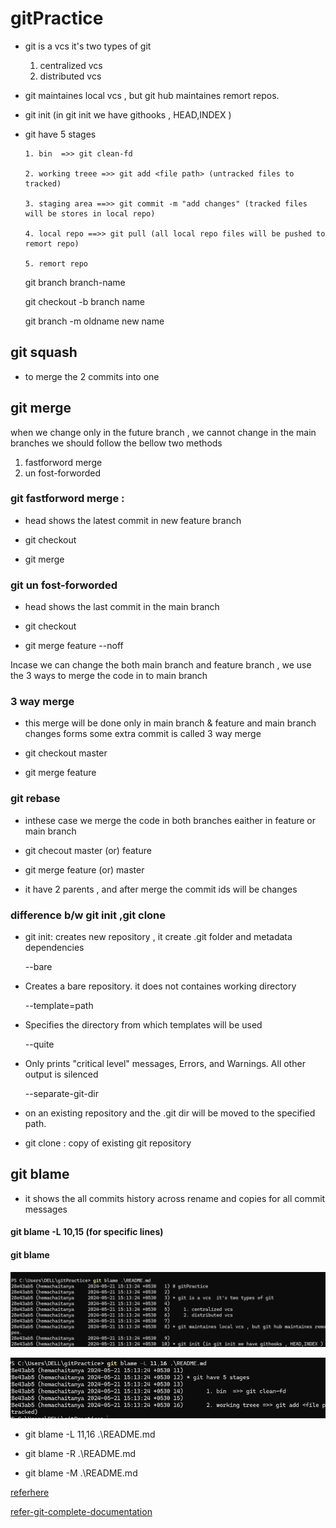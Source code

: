 # gitPractice

* git is a vcs  it's two types of git

    1. centralized vcs
    2. distributed vcs
 
* git maintaines local vcs , but git hub maintaines remort repos.

* git init (in git init we have githooks , HEAD,INDEX )

* git have 5 stages
  
      1. bin  =>> git clean-fd
  
      2. working treee =>> git add <file path> (untracked files to tracked)

      3. staging area ==>> git commit -m "add changes" (tracked files will be stores in local repo)
  
      4. local repo ==>> git pull (all local repo files will be pushed to remort repo)
  
      5. remort repo
  
  
     
     git branch branch-name
    
     git checkout -b branch name
    
     git branch -m oldname new name

## git squash

* to merge the 2 commits  into one

## git merge

when we change only in the future branch , we cannot change in the main branches we should follow the bellow two methods 

  1. fastforword merge
  2. un fost-forworded

### git fastforword merge : 

* head shows the latest commit in new feature branch

* git checkout <master>

* git merge <feature>

### git un fost-forworded

* head shows the last commit in the main branch

*  git checkout <master>

* git merge feature --noff


Incase we can change the both main branch and feature branch , we use the 3 ways to merge the code in to main branch

    

### 3 way merge 

*  this merge will be done only in main branch & feature and main branch changes forms some extra commit is called 3 way merge

* git checkout master

* git merge feature

### git rebase 

* inthese case we merge the code in both branches eaither in feature or main branch

* git checout master (or) feature

* git merge feature (or) master

* it have 2 parents , and after merge the commit ids will be changes

### difference b/w git init ,git clone

* git init: creates new repository , it create .git folder and metadata dependencies

    --bare

* Creates a bare repository. it does not containes working directory 
    

    --template=path

* Specifies the directory from which templates will be used

    --quite

    
* Only prints "critical level" messages, Errors, and Warnings. All other output is silenced

     --separate-git-dir 
     
* on an existing repository and the .git dir will be moved to the specified  path.


* git clone : copy of  existing git repository


## git blame <filename>

* it shows the all commits history  across rename and copies for all commit messages

#### git blame -L 10,15 (for specific lines)

#### git blame 

![blame](./Images/blame.png)

![lines](./Images/line-blame.png)

* git blame -L 11,16 .\README.md

* git blame -R .\README.md

* git blame -M .\README.md


[referhere](https://www.atlassian.com/git/tutorials/rewriting-history/git-rebase)


[refer-git-complete-documentation](https://www.atlassian.com/git/tutorials/undoing-changes/git-revert)





  
